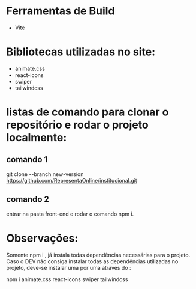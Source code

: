 # Ferramentas de Build
- Vite

# Bibliotecas utilizadas no site:
- animate.css 
- react-icons
- swiper
- tailwindcss

# listas de comando para clonar o repositório e rodar o projeto localmente:

## comando 1
 git clone --branch new-version https://github.com/RepresentaOnline/institucional.git

## comando 2 
 entrar na pasta front-end e rodar o comando  npm i.


# Observações:

Somente  npm i , já instala todas dependências necessárias para o projeto. Caso o DEV não consiga instalar todas as dependências utilizadas no projeto, deve-se instalar uma por uma atráves do :

npm i animate.css react-icons swiper tailwindcss